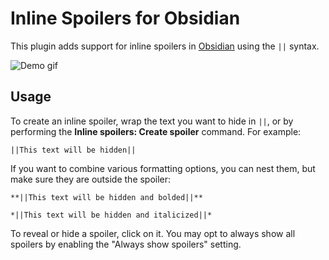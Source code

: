 # Inline Spoilers for Obsidian
This plugin adds support for inline spoilers in [Obsidian](https://obsidian.md) using the `||` syntax.

![Demo gif](https://i.imgur.com/LKqBaug.gif)

## Usage
To create an inline spoiler, wrap the text you want to hide in `||`, or by performing the **Inline spoilers: Create spoiler** command. For example:

```
||This text will be hidden||
```

If you want to combine various formatting options, you can nest them, but make sure they are outside the spoiler:

```
**||This text will be hidden and bolded||**

*||This text will be hidden and italicized||*
```

To reveal or hide a spoiler, click on it. You may opt to always show all spoilers by enabling the "Always show spoilers" setting.
